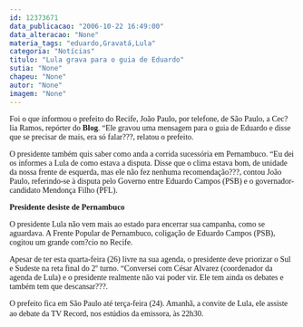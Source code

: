 ```yaml
---
id: 12373671
data_publicacao: "2006-10-22 16:49:00"
data_alteracao: "None"
materia_tags: "eduardo,Gravatá,Lula"
categoria: "Notícias"
titulo: "Lula grava para o guia de Eduardo"
sutia: "None"
chapeu: "None"
autor: "None"
imagem: "None"
---
```

<p><P><FONT face=Verdana>Foi o que informou o prefeito do Recife, João Paulo, por telefone, de São Paulo, a Cec?lia Ramos, repórter do <STRONG>Blog</STRONG>. “Ele gravou uma mensagem para o guia de Eduardo e disse que se precisar de mais, era só falar???, relatou o prefeito.</FONT></P></p>
<p><P><FONT face=Verdana>O presidente também quis saber como anda a corrida sucessória em Pernambuco. “Eu dei os informes a Lula de como estava a disputa. Disse que o clima estava bom, de unidade da nossa frente de esquerda, mas ele não fez nenhuma recomendação???, contou João Paulo, referindo-se à disputa pelo Governo entre Eduardo Campos (PSB) e o governador-candidato Mendonça Filho (PFL).</FONT></P></p>
<p><P><FONT face=Verdana><STRONG>Presidente&nbsp;desiste de Pernambuco</STRONG></FONT></P></p>
<p><P><FONT face=Verdana>O presidente Lula não vem mais ao estado para encerrar sua campanha, como se aguardava. A Frente Popular de Pernambuco, coligação de Eduardo Campos (PSB), cogitou um grande com?cio no Recife. </FONT></P></p>
<p><P><FONT face=Verdana>Apesar de ter esta quarta-feira (26) livre na sua agenda, o presidente deve priorizar o Sul e Sudeste na reta final do 2º turno. “Conversei com César Alvarez (coordenador da agenda de Lula) e o presidente realmente não vai poder vir. Ele tem ainda os debates e também tem que descansar???. </FONT></P></p>
<p><P><FONT face=Verdana>O prefeito fica em São Paulo até terça-feira (24). Amanhã, a convite de Lula, ele assiste ao debate da TV Record, nos estúdios da emissora, às 22h30.</FONT>&nbsp; </P> </p>
